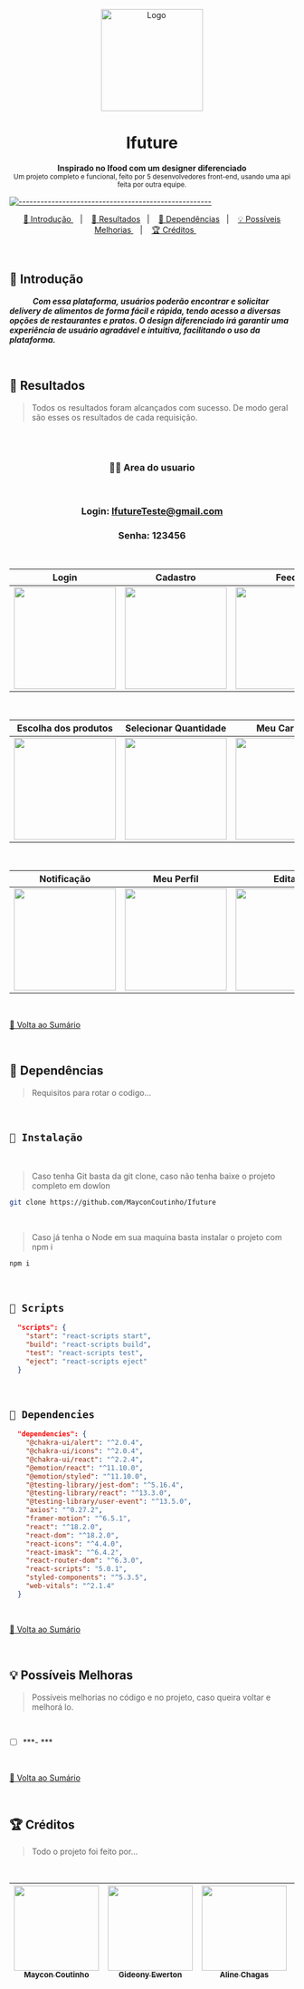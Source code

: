 <p align="center">
  <img src="https://user-images.githubusercontent.com/60453269/234688813-8d21ebb4-d9e4-42d8-ad18-02bfd505e659.png" alt="Logo" width="180" height="180" />
</p>


<h1 align="center"> Ifuture </h1>

<a id="Sumário"></a>


<p align="center">
  <b>  Inspirado no Ifood com um designer diferenciado </b></br>
  <sub> Um projeto completo e funcional, feito por 5 desenvolvedores front-end, usando uma api feita por outra equipe. 
  <sub>
    
</p>


[![-----------------------------------------------------](https://raw.githubusercontent.com/andreasbm/readme/master/assets/lines/colored.png)](#table-of-contents)

<p align="center">
  <a href="#Introdução"> 🧩 Introdução </a>&nbsp;&nbsp;&nbsp;|&nbsp;&nbsp;&nbsp;
  <a href="#Resultados"> 🚀 Resultados</a>&nbsp;&nbsp;&nbsp;|&nbsp;&nbsp;&nbsp;
  <a href="#Dependências"> 🧪 Dependências</a>&nbsp;&nbsp;&nbsp;|&nbsp;&nbsp;&nbsp;
  <a href="#Ideias">💡 Possíveis Melhorias </a>&nbsp;&nbsp;&nbsp;|&nbsp;&nbsp;&nbsp;
  <a href="#Creditos"> 🏆 Créditos </a>&nbsp;&nbsp;&nbsp;&nbsp;&nbsp;&nbsp;
</p>
 
<br/>



<a id="Introdução"></a>
## 🧩 Introdução 

  ***⠀⠀⠀⠀Com essa plataforma, usuários poderão encontrar e solicitar delivery de alimentos de forma fácil e rápida, tendo acesso a diversas opções de restaurantes e pratos. O design diferenciado irá garantir uma experiência de usuário agradável e intuitiva, facilitando o uso da plataforma.***

<br/>


<a id="Resultados"></a>
## 🚀 Resultados 
  > Todos os resultados foram alcançados com sucesso. De modo geral são esses os resultados de cada requisição. 

 <br/>
  
  

  
  

<div align="center"> 

<br/>
 
  ### 🧑🏻 Area do usuario
  
<br/>
 
### Login: IfutureTeste@gmail.com
### Senha: 123456
 
<br/>


| Login | Cadastro | Feed | Pesquisar |
|---|---|---|---|
<img width='180px' src='https://user-images.githubusercontent.com/60453269/183474665-2d9e55ab-16fa-411f-bada-c6040b987e8d.png'></img>|<img width='180px' src='https://user-images.githubusercontent.com/60453269/183474662-1ee41de6-d27e-4f53-b617-169c0a8bec50.png'></img>|<img width='180px' src='https://user-images.githubusercontent.com/60453269/183474654-258f95f2-dbf7-4dcd-8e80-32221876b79c.png'></img>|<img width='180px' src='https://user-images.githubusercontent.com/60453269/183474647-31ef2706-c3dc-4404-8dd5-e7d0ed6a0aae.png'></img>

 <br/>

| Escolha dos produtos | Selecionar Quantidade | Meu Carrinho | Carrinho sem item |
|---|---|---|---|
<img width='180px' src='https://user-images.githubusercontent.com/60453269/183474639-a68b6ba9-bf49-448d-ac76-9d0556075af6.png'></img>|<img width='180px' src='https://user-images.githubusercontent.com/60453269/183474633-1d338c8b-f915-45c9-8a00-f707ec2a9527.png'></img>|<img width='180px' src='https://user-images.githubusercontent.com/60453269/183474615-fba3942c-64c6-4ae3-b128-f2b54d46afd0.png'></img>|<img width='180px' src='https://user-images.githubusercontent.com/60453269/183474571-aab95d69-3705-49ca-beae-714a19eb872b.png'></img>
 
  <br/>

| Notificação | Meu Perfil | Editar | Registra endereço |
|---|---|---|---|
<img width='180px' src='https://user-images.githubusercontent.com/60453269/183474604-0a1ab991-8e7e-4ce6-b338-09de626cb7ee.png'></img>|<img width='180px' src='https://user-images.githubusercontent.com/60453269/183474597-8e340ccd-9497-4ca0-a069-c29e9acc937b.png'></img>|<img width='180px' src='https://user-images.githubusercontent.com/60453269/183474587-f216a148-5507-498a-b92f-49d8b8c31633.png'></img>|<img width='180px' src='https://user-images.githubusercontent.com/60453269/183474579-ebf9d0a9-2b5d-423b-8dbe-9cb074a21258.png'></img>

</div> 

<br/>

  
<a href="#Sumário"> 📖 Volta ao Sumário </a>

<br /> 

<a id="Dependências"></a>
## 🧪 Dependências
> Requisitos para rotar o codigo...

<br/>

## `📖 Instalação` 
  
  
 <br /> 

> Caso tenha Git basta da git clone, caso não tenha baixe o projeto completo em dowlon

```BASH
git clone https://github.com/MayconCoutinho/Ifuture
```

<br /> 

> Caso já tenha o Node em sua maquina basta instalar o projeto com npm i

```BASH
npm i 
```

<br /> 

## `📖 Scripts` 

```JSON
  "scripts": {
    "start": "react-scripts start",
    "build": "react-scripts build",
    "test": "react-scripts test",
    "eject": "react-scripts eject"
  }

```

<br/>

## `📖 Dependencies` 

```JSON
  "dependencies": {
    "@chakra-ui/alert": "^2.0.4",
    "@chakra-ui/icons": "^2.0.4",
    "@chakra-ui/react": "^2.2.4",
    "@emotion/react": "^11.10.0",
    "@emotion/styled": "^11.10.0",
    "@testing-library/jest-dom": "^5.16.4",
    "@testing-library/react": "^13.3.0",
    "@testing-library/user-event": "^13.5.0",
    "axios": "^0.27.2",
    "framer-motion": "^6.5.1",
    "react": "^18.2.0",
    "react-dom": "^18.2.0",
    "react-icons": "^4.4.0",
    "react-imask": "^6.4.2",
    "react-router-dom": "^6.3.0",
    "react-scripts": "5.0.1",
    "styled-components": "^5.3.5",
    "web-vitals": "^2.1.4"
  }

```

<br/>

<a href="#Sumário"> 📖 Volta ao Sumário </a>

<br /> 

<a id="Ideias"></a>
## 💡 Possíveis Melhoras
> Possíveis melhorias no código e no projeto, caso queira voltar e melhorá lo.

<br /> 

- [ ] ***- *** 


<br/>

<a href="#Sumário"> 📖 Volta ao Sumário </a>

<br /> 

<a id="Creditos"></a>
## 🏆 Créditos
> Todo o projeto foi feito por...
  
<br /> 


<div align="center"> 


| [<img src="https://user-images.githubusercontent.com/60453269/197075428-bfdce28e-7413-4b89-a07d-07253e1ceaea.jpeg" width=150><br><sub> Maycon Coutinho </sub>](https://www.linkedin.com/in/maycon-coutinho/) |  [<img src="https://user-images.githubusercontent.com/60453269/183479398-53c478c5-1f28-498a-8baf-50f121e45bdd.jpg" width=150><br><sub>Gideony Ewerton </sub>](https://www.linkedin.com/in/gideonyewerton/) |  [<img src="https://user-images.githubusercontent.com/60453269/183479384-f70b0ae8-6591-46a4-a08d-8b6c6fff033e.jpg" width=150><br><sub> Aline Chagas </sub>](https://www.linkedin.com/in/aline-gon%C3%A7alves-fontes-chagas-384a2b185/) | [<img src="https://user-images.githubusercontent.com/60453269/183479457-5ea887e7-8a3f-47b9-94ba-955c5e2871c8.jpg" width=150><br><sub> João Victor </sub>](https://www.linkedin.com/in/joaovictoy/) | [<img src="https://user-images.githubusercontent.com/60453269/183482401-f2734146-1eb6-4f49-9788-144dae668db4.png" width=150><br><sub> Gustavo Monteiro </sub>](https://www.linkedin.com/in/gustavomonteirodev/) |
|---|---|---|---|---|
  
</div> 

<br /> 

